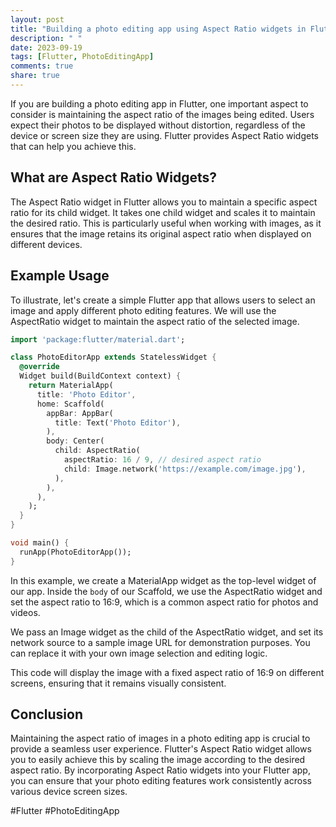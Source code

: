 ```yaml
---
layout: post
title: "Building a photo editing app using Aspect Ratio widgets in Flutter"
description: " "
date: 2023-09-19
tags: [Flutter, PhotoEditingApp]
comments: true
share: true
---
```


If you are building a photo editing app in Flutter, one important aspect to consider is maintaining the aspect ratio of the images being edited. Users expect their photos to be displayed without distortion, regardless of the device or screen size they are using. Flutter provides Aspect Ratio widgets that can help you achieve this.

## What are Aspect Ratio Widgets?

The Aspect Ratio widget in Flutter allows you to maintain a specific aspect ratio for its child widget. It takes one child widget and scales it to maintain the desired ratio. This is particularly useful when working with images, as it ensures that the image retains its original aspect ratio when displayed on different devices.

## Example Usage

To illustrate, let's create a simple Flutter app that allows users to select an image and apply different photo editing features. We will use the AspectRatio widget to maintain the aspect ratio of the selected image.

```dart
import 'package:flutter/material.dart';

class PhotoEditorApp extends StatelessWidget {
  @override
  Widget build(BuildContext context) {
    return MaterialApp(
      title: 'Photo Editor',
      home: Scaffold(
        appBar: AppBar(
          title: Text('Photo Editor'),
        ),
        body: Center(
          child: AspectRatio(
            aspectRatio: 16 / 9, // desired aspect ratio
            child: Image.network('https://example.com/image.jpg'),
          ),
        ),
      ),
    );
  }
}

void main() {
  runApp(PhotoEditorApp());
}
```

In this example, we create a MaterialApp widget as the top-level widget of our app. Inside the `body` of our Scaffold, we use the AspectRatio widget and set the aspect ratio to 16:9, which is a common aspect ratio for photos and videos.

We pass an Image widget as the child of the AspectRatio widget, and set its network source to a sample image URL for demonstration purposes. You can replace it with your own image selection and editing logic.

This code will display the image with a fixed aspect ratio of 16:9 on different screens, ensuring that it remains visually consistent.

## Conclusion

Maintaining the aspect ratio of images in a photo editing app is crucial to provide a seamless user experience. Flutter's Aspect Ratio widget allows you to easily achieve this by scaling the image according to the desired aspect ratio. By incorporating Aspect Ratio widgets into your Flutter app, you can ensure that your photo editing features work consistently across various device screen sizes.

#Flutter #PhotoEditingApp